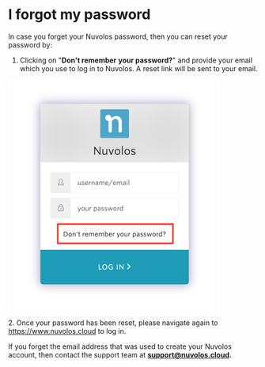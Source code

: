 # I forgot my password

In case you forget your Nuvolos password, then you can reset your password by:&#x20;

1. Clicking on "**Don't remember** **your password?**" and provide your email which you use to log in to Nuvolos. A reset link will be sent to your email.

![](../../.gitbook/assets/screen-shot-2020-11-17-at-2.01.24-pm.png)

2\. Once your password has been reset, please navigate again to https://www.nuvolos.cloud to log in.

If you forget the email address that was used to create your Nuvolos account, then contact the support team at [**support@nuvolos.cloud**](mailto:support@nuvolos.cloud)**.**
